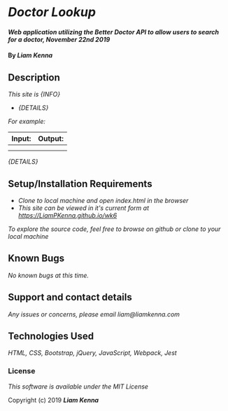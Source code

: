 # _Doctor Lookup_

#### _Web application utilizing the Better Doctor API to allow users to search for a doctor, November 22nd 2019_

#### By _**Liam Kenna**_

## Description

_This site is {INFO}_

* _{DETAILS}_

_For example:_

| Input:  | Output:   |
|---|---|
|||
|||

_{DETAILS}_

## Setup/Installation Requirements

* _Clone to local machine and open index.html in the browser_
* _This site can be viewed in it's current form at https://LiamPKenna.github.io/wk6_


_To explore the source code, feel free to browse on github or clone to your local machine_

## Known Bugs

_No known bugs at this time._

## Support and contact details

_Any issues or concerns, please email liam@liamkenna.com_

## Technologies Used

_HTML, CSS, Bootstrap, jQuery, JavaScript, Webpack, Jest_

### License

*This software is available under the MIT License*

Copyright (c) 2019 **_Liam Kenna_**
